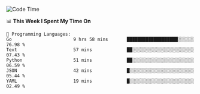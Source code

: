<!--START_SECTION:waka-->
![Code Time](http://img.shields.io/badge/Code%20Time-668%20hrs%2058%20mins-blue)

📊 **This Week I Spent My Time On** 

```text
💬 Programming Languages: 
Go                       9 hrs 58 mins       ███████████████████░░░░░░   76.98 % 
Text                     57 mins             ██░░░░░░░░░░░░░░░░░░░░░░░   07.43 % 
Python                   51 mins             ██░░░░░░░░░░░░░░░░░░░░░░░   06.59 % 
JSON                     42 mins             █░░░░░░░░░░░░░░░░░░░░░░░░   05.44 % 
YAML                     19 mins             █░░░░░░░░░░░░░░░░░░░░░░░░   02.49 % 
```


<!--END_SECTION:waka-->